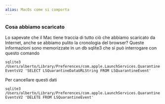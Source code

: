 ```yaml
---
alias: MacOs come si comporta
---
```


### Cosa abbiamo scaricato

Lo sapevate che il Mac tiene traccia di tutto ciò che abbiamo scaricato da Internet, anche se abbiamo pulito la cronologia del browser? Queste informazioni sono memorizzate in un db sqlite3 che si può interrogare con questo comando

`sqlite3 /Users/alberto/Library/Preferences/com.apple.LaunchServices.QuarantineEventsV2 'SELECT LSQuarantineDataURLString FROM LSQuarantineEvent'`

Per cancellare questi dati

`sqlite3 /Users/alberto/Library/Preferences/com.apple.LaunchServices.QuarantineEventsV2 'DELETE FROM LSQuarantineEvent'`
